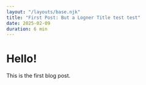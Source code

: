 ```yaml
---
layout: "/layouts/base.njk"
title: "First Post: But a Logner Title test test"
date: 2025-02-09
duration: 6 min
---
```


# Hello!

This is the first blog post.